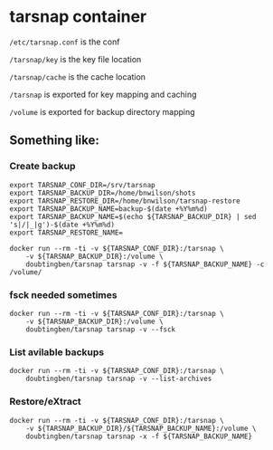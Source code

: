 # tarsnap container

`/etc/tarsnap.conf` is the conf

`/tarsnap/key` is the key file location

`/tarsnap/cache` is the cache location

`/tarsnap` is exported for key mapping and caching

`/volume` is exported for backup directory mapping


## Something like:


### Create backup
```
export TARSNAP_CONF_DIR=/srv/tarsnap
export TARSNAP_BACKUP_DIR=/home/bnwilson/shots
export TARSNAP_RESTORE_DIR=/home/bnwilson/tarsnap-restore
export TARSNAP_BACKUP_NAME=backup-$(date +%Y%m%d)
export TARSNAP_BACKUP_NAME=$(echo ${TARSNAP_BACKUP_DIR} | sed 's|/|_|g')-$(date +%Y%m%d)
export TARSNAP_RESTORE_NAME=

docker run --rm -ti -v ${TARSNAP_CONF_DIR}:/tarsnap \
    -v ${TARSNAP_BACKUP_DIR}:/volume \
    doubtingben/tarsnap tarsnap -v -f ${TARSNAP_BACKUP_NAME} -c /volume/
```

### fsck needed sometimes
```
docker run --rm -ti -v ${TARSNAP_CONF_DIR}:/tarsnap \
    -v ${TARSNAP_BACKUP_DIR}:/volume \
    doubtingben/tarsnap tarsnap -v --fsck
```

### List avilable backups
```
docker run --rm -ti -v ${TARSNAP_CONF_DIR}:/tarsnap \
    doubtingben/tarsnap tarsnap -v --list-archives
```

### Restore/eXtract
```
docker run --rm -ti -v ${TARSNAP_CONF_DIR}:/tarsnap \
    -v ${TARSNAP_BACKUP_DIR}/${TARSNAP_BACKUP_NAME}:/volume \
    doubtingben/tarsnap tarsnap -x -f ${TARSNAP_BACKUP_NAME} 

```


